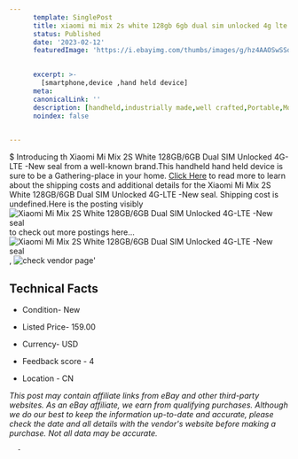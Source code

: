 ```yaml
---
      template: SinglePost
      title: xiaomi mi mix 2s white 128gb 6gb dual sim unlocked 4g lte new seal
      status: Published
      date: '2023-02-12'
      featuredImage: 'https://i.ebayimg.com/thumbs/images/g/hz4AAOSwSSdjglVA/s-l225.jpg'
       

      excerpt: >-
        [smartphone,device ,hand held device]
      meta:
      canonicalLink: ''
      description: [handheld,industrially made,well crafted,Portable,Mobile,Compact,Convenient,Lightweight,Maneuverable,Man-portable,Miniature,Carriable,Hand-held,Light,Holdable,Transportable,Mobile device,Pocket-sized,On-the-go,Wireless,Cordless,Compact size,Convenient size, smartphone,device ,hand held device]
      noindex: false
      

---
```

$
      Introducing th Xiaomi Mi Mix 2S White 128GB/6GB Dual SIM Unlocked 4G-LTE -New seal from a well-known brand.This handheld hand held device is sure to be a Gathering-place in your home. [Click Here](https://www.ebay.com/itm/394351799251?hash=item5bd132ebd3%3Ag%3Ahz4AAOSwSSdjglVA&mkevt=1&mkcid=1&mkrid=711-53200-19255-0&campid=%253CePNCampaignId%253E&customid=%253CreferenceId%253E&toolid=10049) to read more to learn about the shipping costs and additional details for the Xiaomi Mi Mix 2S White 128GB/6GB Dual SIM Unlocked 4G-LTE -New seal. Shipping cost is undefined.Here is the posting visibly ![Xiaomi Mi Mix 2S White 128GB/6GB Dual SIM Unlocked 4G-LTE -New seal](https://i.ebayimg.com/thumbs/images/g/hz4AAOSwSSdjglVA/s-l225.jpg) to check out more postings here... ![Xiaomi Mi Mix 2S White 128GB/6GB Dual SIM Unlocked 4G-LTE -New seal](https://i.ebayimg.com/images/g/hz4AAOSwSSdjglVA/s-l960.jpg), ![check vendor page](https://origin-galleryplus.ebayimg.com/ws/web/394351799251_2_0_1/225x225.jpg,https://origin-galleryplus.ebayimg.com/ws/web/394351799251_3_0_1/225x225.jpg,https://origin-galleryplus.ebayimg.com/ws/web/394351799251_4_0_1/225x225.jpg,https://origin-galleryplus.ebayimg.com/ws/web/394351799251_5_0_1/225x225.jpg)'

      

 ## Technical Facts 



     
      

 - Condition- New 


      

 - Listed Price- 159.00 


      

 - Currency- USD 


      

 - Feedback score - 4 


      

 - Location - CN 


      
      

 *_This post may contain affiliate links from eBay and other third-party websites. As an eBay affiliate, we earn from qualifying purchases. Although we do our best to keep the information up-to-date and accurate, please check the date and all details with the vendor's website before making a purchase. Not all data may be accurate._*




      -
